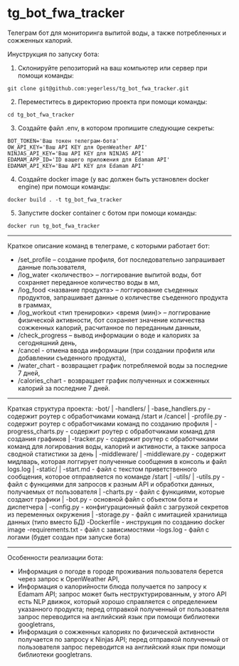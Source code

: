 # tg_bot_fwa_tracker  
Телеграм бот для мониторинга выпитой воды, а также потребленных и сожженных калорий.  
  
Инуструкция по запуску бота:  
1. Склонируйте репозиторий на ваш компьютер или сервер при помощи команды:  
``` shell  
git clone git@github.com:yegerless/tg_bot_fwa_tracker.git  
```  
2. Переместитесь в директорию проекта при помощи команды:  
``` shell  
cd tg_bot_fwa_tracker  
```  
3. Создайте файл .env, в котором пропишите следующие секреты:  
``` shell  
BOT_TOKEN='Ваш токен телеграм-бота' 
OW_API_KEY='Ваш API KEY для OpenWeather API'  
NINJAS_API_KEY='Ваш API KEY для NINJAS API'  
EDAMAM_APP_ID='ID вашего приложения для Edamam API'  
EDAMAM_API_KEY='Ваш API KEY для Edamam API'  
```  
4. Создайте docker image (у вас должен быть установлен docker engine) при помощи команды:  
``` shell  
docker build . -t tg_bot_fwa_tracker  
```  
5. Запустите docker container с ботом при помощи команды:  
``` shell  
docker run tg_bot_fwa_tracker  
```  
  
---  
Краткое описание команд в телеграме, с которыми работает бот:  
- /set_profile – создание профиля, бот последовательно запрашивает данные пользователя,  
- /log_water <количество> – логгирование выпитой воды, бот сохраняет переданное количество воды в мл,  
- /log_food <название продукта> – логгирование съеденных продуктов, запрашивает данные о количестве съеденного продукта в граммах,  
- /log_workout <тип тренировки> <время (мин)> – логгирование физической активности, бот сохраняет значение количества сожженных калорий, расчитанное по переданным данным,  
- /check_progress – вывод информации о воде и калориях за сегодняшний день,  
- /cancel - отмена ввода информации (при создании профиля или добавлении съеденного продукта),  
- /water_chart - возвращает график потребляемой воды за последние 7 дней,  
- /calories_chart - возвращает график полученных и сожженных калорий за последние 7 дней.  
  
---  
Краткая структура проекта:
-bot/
  | -handlers/
    | -base_handlers.py - содержит роутер с обработчиками команд /start и /cancel
    | -profile.py - содержит роутер с обработчиками команд по созданию профиля
    | -progress_charts.py - содержит роутер с обработчиками команд для создания графиков
    | -tracker.py - содержит роутер с обработчиками команд для логирования воды, калорий и активности, а также запроса сводной статистики за день
  | -middleware/
    | -middleware.py - содержит мидлварь, которая логгирует полученные сообщения в консоль и файл logs.log
  | -static/
    | -start.md - файл с текстом приветственного сообщения, которое отправляется по команде /start
  | -utils/
    | -utils.py - файл с функциями для запросов к разным API и обработки данных, получаемых от пользователя
    | -charts.py - файл с функциями, которые создают графики
  | -bot.py - основной файл с объектом бота и диспетчера
  | -config.py - конфигурационный файл с загрузкой секретов из переменных окружения
  | -storage.py - файл с имитацией хранилища данных (типо вместо БД)
-Dockerfile - инструкция по созданию docker image
-requirements.txt - файл с зависимостями
-logs.log - файл с логами (будет создан при запуске бота)

---  
Особенности реализации бота:
- Информация о погоде в городе проживания пользователя берется через запрос к OpenWeather API,
- Информация о калорийности блюда получается по запросу к Edamam API; запрос может быть неструктурированным, у этого API есть NLP движок, который хорошо справляется с определением указанного продукта; перед отправкой полученный от пользователя запрос переводится на английский язык при помощи библиотеки googletrans,
- Информация о сожженных калориях по физической активности получается по запросу к Ninjas API; перед отправкой полученный от пользователя запрос переводится на английский язык при помощи библиотеки googletrans.


